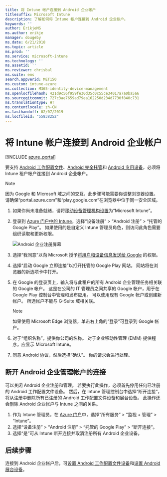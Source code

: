 ```yaml
---
title: 将 Intune 帐户连接到 Android 企业帐户
titlesuffix: Microsoft Intune
description: 了解如何将 Intune 帐户连接到 Android 企业帐户。
keywords: ''
author: ErikjeMS
ms.author: erikje
manager: dougeby
ms.date: 6/21/2018
ms.topic: article
ms.prod: ''
ms.service: microsoft-intune
ms.technology: ''
ms.assetid: ''
ms.reviewer: chrisbal
ms.suite: ems
search.appverid: MET150
ms.custom: intune-azure
ms.collection: M365-identity-device-management
ms.openlocfilehash: 421d9c56f959fe30d35c0c55ce34017a7a0ba5a6
ms.sourcegitcommit: 727c3ae7659ad79ea162250d234d7730f840c731
ms.translationtype: HT
ms.contentlocale: zh-CN
ms.lasthandoff: 02/07/2019
ms.locfileid: "55838252"
---
```

# <a name="connect-your-intune-account-to-your-android-enterprise-account"></a>将 Intune 帐户连接到 Android 企业帐户

[!INCLUDE [azure_portal](./includes/azure_portal.md)]

要支持 [Android 工作配置文件](android-work-profile-enroll.md)、[Android 完全托管](android-fully-managed-enroll.md)和 [Android 专用设备](android-kiosk-enroll.md)，必须将 Intune 租户帐户连接到 Android 企业帐户。  

> [!NOTE]
> 因为 Google 和 Microsoft 域之间的交互，此步骤可能需要你调整浏览器设置。  请确保“portal.azure.com”和“play.google.com”在浏览器中位于同一安全区域。

1. 如果你尚未准备就绪，请将[移动设备管理机构设置](mdm-authority-set.md)为“Microsoft Intune”。
2. 登录到 [Azure 门户中的 Intune](https://aka.ms/intuneportal)，选择“设备注册” > “Android 注册” > “托管的 Google Play”。  如果使用的是自定义 Intune 管理员角色，则访问此角色需要组织读取和更新权限。
   
   ![Android 企业注册屏幕](./media/android-work-bind.png)

3. 选择“我同意”以向 Microsoft 授予[将用户和设备信息发送给 Google](data-intune-sends-to-google.md) 的权限。 
   
4. 选择“启动 Google 立即连接”以打开托管的 Google Play 网站。 网站将在浏览器的新选项卡中打开。
  
5. 在 Google 的登录页上，输入将与此租户的所有 Android 企业管理任务相关联的 Google 帐户。 这是在公司的 IT 管理员之间共享的 Google 帐户，用于在 Google Play 控制台中管理和发布应用。 可以使用现有 Google 帐户或创建新帐户。 所选帐户不能与 G-Suite 域相关联。
    
    > [!Note]
    > 如果使用 Microsoft Edge 浏览器，单击右上角的“登录”可登录到 Google 帐户。

6. 对于“组织名称”，提供你公司的名称。 对于企业移动性管理 (EMM) 提供程序，应显示 Microsoft Intune。

7. 同意 Android 协议，然后选择“确认”。 你的请求会进行处理。

## <a name="disconnect-your-android-enterprise-administrative-account"></a>断开 Android 企业管理帐户的连接

可以关闭 Android 企业注册和管理。 若要执行此操作，必须首先停用任何已注册的 Android 工作配置文件设备。 然后，在 Intune 管理控制台中选择“断开连接”，将从注册中删除所有已注册的 Android 工作配置文件设备和展台设备。 此操作还会删除 Android 企业帐户与 Intune 之间的关系。

1. 作为 Intune 管理员，在 [Azure 门户](https://portal.azure.com)中，选择“所有服务” > “监视 + 管理” > “Intune”。
2. 选择“设备注册” > “Android 注册” > “托管的 Google Play” > “断开连接”。
3. 选择“是”可从 Intune 断开连接并取消注册所有 Android 企业设备。

## <a name="next-steps"></a>后续步骤

连接到 Android 企业帐户后，可[设置 Android 工作配置文件设备](android-work-profile-enroll.md)和[设置 Android 展台设备](android-kiosk-enroll.md)。
